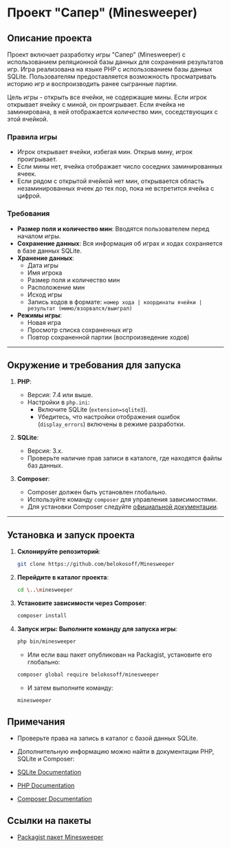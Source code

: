 # Проект "Сапер" (Minesweeper)

## Описание проекта

Проект включает разработку игры "Сапер" (Minesweeper) с использованием реляционной базы данных для сохранения результатов игр. Игра реализована на языке PHP с использованием базы данных SQLite. Пользователям предоставляется возможность просматривать историю игр и воспроизводить ранее сыгранные партии.

Цель игры - открыть все ячейки, не содержащие мины. Если игрок открывает ячейку с миной, он проигрывает. Если ячейка не заминирована, в ней отображается количество мин, соседствующих с этой ячейкой.

### Правила игры

- Игрок открывает ячейки, избегая мин. Открыв мину, игрок проигрывает.
- Если мины нет, ячейка отображает число соседних заминированных ячеек.
- Если рядом с открытой ячейкой нет мин, открывается область незаминированных ячеек до тех пор, пока не встретится ячейка с цифрой.

### Требования

- **Размер поля и количество мин**: Вводятся пользователем перед началом игры.
- **Сохранение данных**: Вся информация об играх и ходах сохраняется в базе данных SQLite.
- **Хранение данных**:
    - Дата игры
    - Имя игрока
    - Размер поля и количество мин
    - Расположение мин
    - Исход игры
    - Запись ходов в формате: `номер хода | координаты ячейки | результат (мимо/взорвался/выиграл)`
- **Режимы игры**:
    - Новая игра
    - Просмотр списка сохраненных игр
    - Повтор сохраненной партии (воспроизведение ходов)

---

## Окружение и требования для запуска

1. **PHP**:
    - Версия: 7.4 или выше.
    - Настройки в `php.ini`:
        - Включите SQLite (`extension=sqlite3`).
        - Убедитесь, что настройки отображения ошибок (`display_errors`) включены в режиме разработки.

2. **SQLite**:
    - Версия: 3.x.
    - Проверьте наличие прав записи в каталоге, где находятся файлы баз данных.

3. **Composer**:
    - Composer должен быть установлен глобально.
    - Используйте команду `composer` для управления зависимостями.
    - Для установки Composer следуйте [официальной документации](https://getcomposer.org/doc/00-intro.md).

---

## Установка и запуск проекта

1. **Склонируйте репозиторий**:
   ```bash
   git clone https://github.com/belokosoff/Minesweeper
   ```

2. **Перейдите в каталог проекта**:
   ```bash
   cd \..\minesweeper
   ```

3. **Установите зависимости через Composer**:
   ```bash
   composer install
   ```

4. **Запуск игры: Выполните команду для запуска игры**:
   ```bash
   php bin/minesweeper
   ```

    - Или если ваш пакет опубликован на Packagist, установите его глобально:

   ```bash
   composer global require belokosoff/minesweeper
   ```

    - И затем выполните команду:
   ```bash
   minesweeper
   ```

## Примечания

- Проверьте права на запись в каталог с базой данных SQLite.

- Дополнительную информацию можно найти в документации PHP, SQLite и Composer:

- [SQLite Documentation](https://www.sqlite.org/docs.html)
- [PHP Documentation](https://www.php.net/docs.php)
- [Composer Documentation](https://getcomposer.org/doc/)

## Ссылки на пакеты
- [Packagist пакет Minesweeper](https://packagist.org/packages/belokosoff/minesweeper) 